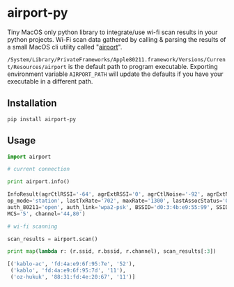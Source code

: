 airport-py
==========

Tiny MacOS only python library to integrate/use wi-fi scan results in your python projects. Wi-Fi scan data gathered by calling & parsing the results of a small MacOS cli utility called "[airport](https://eclecticlight.co/2017/07/08/airport-a-hidden-wi-fi-tool-in-macos-sierra)".

`/System/Library/PrivateFrameworks/Apple80211.framework/Versions/Current/Resources/airport` is the default path to program executable. Exporting environment variable `AIRPORT_PATH` will update the defaults if you have your executable in a different path. 

Installation
------------

`pip install airport-py`


Usage
-----
```python
import airport

# current connection 

print airport.info()

InfoResult(agrCtlRSSI='-64', agrExtRSSI='0', agrCtlNoise='-92', agrExtNoise='0', state='running', 
op_mode='station', lastTxRate='702', maxRate='1300', lastAssocStatus='0', 
auth_80211='open', auth_link='wpa2-psk', BSSID='d0:3:4b:e9:55:99', SSID='AirPortTimeCapsule', 
MCS='5', channel='44,80')

# wi-fi scanning

scan_results = airport.scan()

print map(lambda r: (r.ssid, r.bssid, r.channel), scan_results[:3])

[('kablo-ac', 'fd:4a:e9:6f:95:7e', '52'),
 ('kablo', 'fd:4a:e9:6f:95:7d', '11'),
 ('oz-hukuk', '88:31:fd:4e:20:67', '11')]
 ```
